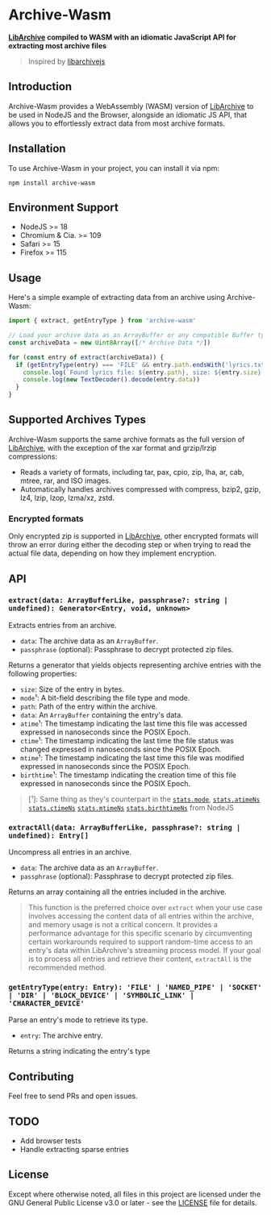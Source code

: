 # Archive-Wasm

**[LibArchive](https://libarchive.org/) compiled to WASM with an idiomatic JavaScript API for extracting most archive files**

> Inspired by [libarchivejs](https://github.com/nika-begiashvili/libarchivejs)

## Introduction

Archive-Wasm provides a WebAssembly (WASM) version of [LibArchive](https://github.com/libarchive/libarchive/tree/v3.7.2) to be used in NodeJS and the Browser, alongside an idiomatic JS API, that allows you to effortlessly extract data from most archive formats.

## Installation

To use Archive-Wasm in your project, you can install it via npm:

`npm install archive-wasm`

## Environment Support

- NodeJS >= 18
- Chromium & Cia. >= 109
- Safari >= 15
- Firefox >= 115

## Usage

Here's a simple example of extracting data from an archive using Archive-Wasm:

```js
import { extract, getEntryType } from 'archive-wasm'

// Load your archive data as an ArrayBuffer or any compatible Buffer type.
const archiveData = new Uint8Array([/* Archive Data */])

for (const entry of extract(archiveData)) {
  if (getEntryType(entry) === 'FILE' && entry.path.endsWith('lyrics.txt')) {
    console.log(`Found lyrics file: ${entry.path}, size: ${entry.size}`)
    console.log(new TextDecoder().decode(entry.data))
  }
}
```

## Supported Archives Types

Archive-Wasm supports the same archive formats as the full version of [LibArchive](https://libarchive.org/), with the exception of the xar format and grzip/lrzip compressions:

- Reads a variety of formats, including tar, pax, cpio, zip, lha, ar, cab, mtree, rar, and ISO images.
- Automatically handles archives compressed with compress, bzip2, gzip, lz4, lzip, lzop, lzma/xz, zstd.

### Encrypted formats

Only encrypted zip is supported in [LibArchive](https://github.com/libarchive/libarchive/blob/v3.7.2/tar/bsdtar.1#L745), other encrypted formats will throw an error during either the decoding step or when trying to read the actual file data, depending on how they implement encryption.

## API

### `extract(data: ArrayBufferLike, passphrase?: string | undefined): Generator<Entry, void, unknown>`

Extracts entries from an archive.

- `data`: The archive data as an `ArrayBuffer`.
- `passphrase` (optional): Passphrase to decrypt protected zip files.

Returns a generator that yields objects representing archive entries with the following properties:

- `size`: Size of the entry in bytes.
- `mode`¹: A bit-field describing the file type and mode.
- `path`: Path of the entry within the archive.
- `data`: An `ArrayBuffer` containing the entry's data.
- `atime`¹: The timestamp indicating the last time this file was accessed expressed in nanoseconds since the POSIX Epoch.
- `ctime`¹: The timestamp indicating the last time the file status was changed expressed in nanoseconds since the POSIX Epoch.
- `mtime`¹: The timestamp indicating the last time this file was modified expressed in nanoseconds since the POSIX Epoch.
- `birthtime`¹: The timestamp indicating the creation time of this file expressed in nanoseconds since the POSIX Epoch.

> [¹]: Same thing as they's counterpart in the [`stats.mode`](https://nodejs.org/api/fs.html#statsmode), [`stats.atimeNs`](https://nodejs.org/api/fs.html#statsatimens) [`stats.ctimeNs`](https://nodejs.org/api/fs.html#statsctimens) [`stats.mtimeNs`](https://nodejs.org/api/fs.html#statsmtimens) [`stats.birthtimeNs`](https://nodejs.org/api/fs.html#statsbirthtimens) from NodeJS

### `extractAll(data: ArrayBufferLike, passphrase?: string | undefined): Entry[]`

Uncompress all entries in an archive.

- `data`: The archive data as an `ArrayBuffer`.
- `passphrase` (optional): Passphrase to decrypt protected zip files.

Returns an array containing all the entries included in the archive.

> This function is the preferred choice over `extract` when your use case involves accessing the content data of all entries within the archive, and memory usage is not a critical concern. It provides a performance advantage for this specific scenario by circumventing certain workarounds required to support random-time access to an entry's data within LibArchive's streaming process model. If your goal is to process all entries and retrieve their content, `extractAll` is the recommended method.

### `getEntryType(entry: Entry): 'FILE' | 'NAMED_PIPE' | 'SOCKET' | 'DIR' | 'BLOCK_DEVICE' | 'SYMBOLIC_LINK' | 'CHARACTER_DEVICE'`

Parse an entry's mode to retrieve its type.

- `entry`: The archive entry.

Returns a string indicating the entry's type

## Contributing

Feel free to send PRs and open issues.

## TODO

- Add browser tests
- Handle extracting sparse entries

## License

Except where otherwise noted, all files in this project are licensed under the GNU General Public License v3.0 or later - see the [LICENSE](./LICENSE) file for details.
